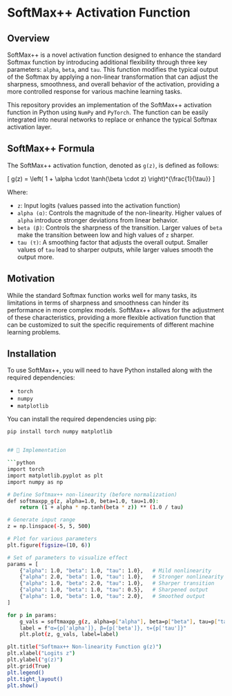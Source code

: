 # SoftMax++ Activation Function

## Overview
SoftMax++ is a novel activation function designed to enhance the standard Softmax function by introducing additional flexibility through three key parameters: `alpha`, `beta`, and `tau`. This function modifies the typical output of the Softmax by applying a non-linear transformation that can adjust the sharpness, smoothness, and overall behavior of the activation, providing a more controlled response for various machine learning tasks.

This repository provides an implementation of the SoftMax++ activation function in Python using `NumPy` and `PyTorch`. The function can be easily integrated into neural networks to replace or enhance the typical Softmax activation layer.

## SoftMax++ Formula

The SoftMax++ activation function, denoted as `g(z)`, is defined as follows:

\[
g(z) = \left( 1 + \alpha \cdot \tanh(\beta \cdot z) \right)^{\frac{1}{\tau}}
\]

Where:
- `z`: Input logits (values passed into the activation function)
- `alpha (α)`: Controls the magnitude of the non-linearity. Higher values of `alpha` introduce stronger deviations from linear behavior.
- `beta (β)`: Controls the sharpness of the transition. Larger values of `beta` make the transition between low and high values of `z` sharper.
- `tau (τ)`: A smoothing factor that adjusts the overall output. Smaller values of `tau` lead to sharper outputs, while larger values smooth the output more.

## Motivation

While the standard Softmax function works well for many tasks, its limitations in terms of sharpness and smoothness can hinder its performance in more complex models. SoftMax++ allows for the adjustment of these characteristics, providing a more flexible activation function that can be customized to suit the specific requirements of different machine learning problems.

## Installation

To use SoftMax++, you will need to have Python installed along with the required dependencies:

- `torch`
- `numpy`
- `matplotlib`

You can install the required dependencies using pip:

```bash
pip install torch numpy matplotlib


## 🧩 Implementation

```python
import torch
import matplotlib.pyplot as plt
import numpy as np

# Define Softmax++ non-linearity (before normalization)
def softmaxpp_g(z, alpha=1.0, beta=1.0, tau=1.0):
    return (1 + alpha * np.tanh(beta * z)) ** (1.0 / tau)

# Generate input range
z = np.linspace(-5, 5, 500)

# Plot for various parameters
plt.figure(figsize=(10, 6))

# Set of parameters to visualize effect
params = [
    {"alpha": 1.0, "beta": 1.0, "tau": 1.0},   # Mild nonlinearity
    {"alpha": 2.0, "beta": 1.0, "tau": 1.0},   # Stronger nonlinearity
    {"alpha": 1.0, "beta": 2.0, "tau": 1.0},   # Sharper transition
    {"alpha": 1.0, "beta": 1.0, "tau": 0.5},   # Sharpened output
    {"alpha": 1.0, "beta": 1.0, "tau": 2.0},   # Smoothed output
]

for p in params:
    g_vals = softmaxpp_g(z, alpha=p["alpha"], beta=p["beta"], tau=p["tau"])
    label = f"α={p['alpha']}, β={p['beta']}, τ={p['tau']}"
    plt.plot(z, g_vals, label=label)

plt.title("Softmax++ Non-linearity Function g(z)")
plt.xlabel("Logits z")
plt.ylabel("g(z)")
plt.grid(True)
plt.legend()
plt.tight_layout()
plt.show()
